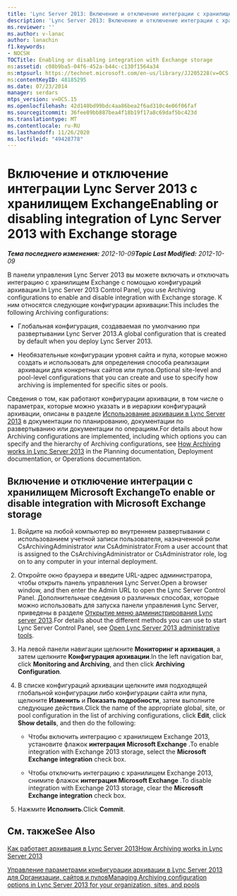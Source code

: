 ```yaml
---
title: 'Lync Server 2013: Включение и отключение интеграции с хранилищем Exchange'
description: 'Lync Server 2013: Включение и отключение интеграции с хранилищем Exchange.'
ms.reviewer: ''
ms.author: v-lanac
author: lanachin
f1.keywords:
- NOCSH
TOCTitle: Enabling or disabling integration with Exchange storage
ms:assetid: c08b9ba5-04f6-452a-b44c-c130f1564a34
ms:mtpsurl: https://technet.microsoft.com/en-us/library/JJ205228(v=OCS.15)
ms:contentKeyID: 48185295
ms.date: 07/23/2014
manager: serdars
mtps_version: v=OCS.15
ms.openlocfilehash: 42d140bd99bdc4aa86bea2f6ad310c4e06f06faf
ms.sourcegitcommit: 36fee89bb887bea4f18b19f17a8c69daf5bc423d
ms.translationtype: MT
ms.contentlocale: ru-RU
ms.lasthandoff: 11/26/2020
ms.locfileid: "49428778"
---
```

# <a name="enabling-or-disabling-integration-of-lync-server-2013-with-exchange-storage"></a><span data-ttu-id="9921a-103">Включение и отключение интеграции Lync Server 2013 с хранилищем Exchange</span><span class="sxs-lookup"><span data-stu-id="9921a-103">Enabling or disabling integration of Lync Server 2013 with Exchange storage</span></span>

<div data-xmlns="http://www.w3.org/1999/xhtml">

<div class="topic" data-xmlns="http://www.w3.org/1999/xhtml" data-msxsl="urn:schemas-microsoft-com:xslt" data-cs="https://msdn.microsoft.com/">

<div data-asp="https://msdn2.microsoft.com/asp">



</div>

<div id="mainSection">

<div id="mainBody"><span data-ttu-id="9921a-104">

<span> </span></span><span class="sxs-lookup"><span data-stu-id="9921a-104">

<span> </span></span></span>

<span data-ttu-id="9921a-105">_**Тема последнего изменения:** 2012-10-09_</span><span class="sxs-lookup"><span data-stu-id="9921a-105">_**Topic Last Modified:** 2012-10-09_</span></span>

<span data-ttu-id="9921a-106">В панели управления Lync Server 2013 вы можете включать и отключать интеграцию с хранилищем Exchange с помощью конфигураций архивации.</span><span class="sxs-lookup"><span data-stu-id="9921a-106">In Lync Server 2013 Control Panel, you use Archiving configurations to enable and disable integration with Exchange storage.</span></span> <span data-ttu-id="9921a-107">К ним относятся следующие конфигурации архивации:</span><span class="sxs-lookup"><span data-stu-id="9921a-107">This includes the following Archiving configurations:</span></span>

  - <span data-ttu-id="9921a-108">Глобальная конфигурация, создаваемая по умолчанию при развертывании Lync Server 2013.</span><span class="sxs-lookup"><span data-stu-id="9921a-108">A global configuration that is created by default when you deploy Lync Server 2013.</span></span>

  - <span data-ttu-id="9921a-109">Необязательные конфигурации уровня сайта и пула, которые можно создать и использовать для определения способа реализации архивации для конкретных сайтов или пулов.</span><span class="sxs-lookup"><span data-stu-id="9921a-109">Optional site-level and pool-level configurations that you can create and use to specify how archiving is implemented for specific sites or pools.</span></span>

<span data-ttu-id="9921a-110">Сведения о том, как работают конфигурации архивации, в том числе о параметрах, которые можно указать и в иерархии конфигураций архивации, описаны в разделе [Использование архивации в Lync Server 2013](lync-server-2013-how-archiving-works.md) в документации по планированию, документации по развертыванию или документации по операциям.</span><span class="sxs-lookup"><span data-stu-id="9921a-110">For details about how Archiving configurations are implemented, including which options you can specify and the hierarchy of Archiving configurations, see [How Archiving works in Lync Server 2013](lync-server-2013-how-archiving-works.md) in the Planning documentation, Deployment documentation, or Operations documentation.</span></span>

<div>

## <a name="to-enable-or-disable-integration-with-microsoft-exchange-storage"></a><span data-ttu-id="9921a-111">Включение и отключение интеграции с хранилищем Microsoft Exchange</span><span class="sxs-lookup"><span data-stu-id="9921a-111">To enable or disable integration with Microsoft Exchange storage</span></span>

1.  <span data-ttu-id="9921a-112">Войдите на любой компьютер во внутреннем развертывании с использованием учетной записи пользователя, назначенной роли CsArchivingAdministrator или CsAdministrator.</span><span class="sxs-lookup"><span data-stu-id="9921a-112">From a user account that is assigned to the CsArchivingAdministrator or CsAdministrator role, log on to any computer in your internal deployment.</span></span>

2.  <span data-ttu-id="9921a-113">Откройте окно браузера и введите URL-адрес администратора, чтобы открыть панель управления Lync Server.</span><span class="sxs-lookup"><span data-stu-id="9921a-113">Open a browser window, and then enter the Admin URL to open the Lync Server Control Panel.</span></span> <span data-ttu-id="9921a-114">Дополнительные сведения о различных способах, которые можно использовать для запуска панели управления Lync Server, приведены в разделе [Открытие меню администрирования Lync server 2013](lync-server-2013-open-lync-server-administrative-tools.md).</span><span class="sxs-lookup"><span data-stu-id="9921a-114">For details about the different methods you can use to start Lync Server Control Panel, see [Open Lync Server 2013 administrative tools](lync-server-2013-open-lync-server-administrative-tools.md).</span></span>

3.  <span data-ttu-id="9921a-115">На левой панели навигации щелкните **Мониторинг и архивация**, а затем щелкните **Конфигурация архивации**.</span><span class="sxs-lookup"><span data-stu-id="9921a-115">In the left navigation bar, click **Monitoring and Archiving**, and then click **Archiving Configuration**.</span></span>

4.  <span data-ttu-id="9921a-116">В списке конфигураций архивации щелкните имя подходящей глобальной конфигурации либо конфигурации сайта или пула, щелкните **Изменить** и **Показать подробности**, затем выполните следующие действия.</span><span class="sxs-lookup"><span data-stu-id="9921a-116">Click the name of the appropriate global, site, or pool configuration in the list of archiving configurations, click **Edit**, click **Show details**, and then do the following:</span></span>
    
      - <span data-ttu-id="9921a-117">Чтобы включить интеграцию с хранилищем Exchange 2013, установите флажок **интеграция Microsoft Exchange** .</span><span class="sxs-lookup"><span data-stu-id="9921a-117">To enable integration with Exchange 2013 storage, select the **Microsoft Exchange integration** check box.</span></span>
    
      - <span data-ttu-id="9921a-118">Чтобы отключить интеграцию с хранилищем Exchange 2013, снимите флажок **интеграция Microsoft Exchange** .</span><span class="sxs-lookup"><span data-stu-id="9921a-118">To disable integration with Exchange 2013 storage, clear the **Microsoft Exchange integration** check box.</span></span>

5.  <span data-ttu-id="9921a-119">Нажмите **Исполнить**.</span><span class="sxs-lookup"><span data-stu-id="9921a-119">Click **Commit**.</span></span>

</div>

<div>

## <a name="see-also"></a><span data-ttu-id="9921a-120">См. также</span><span class="sxs-lookup"><span data-stu-id="9921a-120">See Also</span></span>


[<span data-ttu-id="9921a-121">Как работает архивация в Lync Server 2013</span><span class="sxs-lookup"><span data-stu-id="9921a-121">How Archiving works in Lync Server 2013</span></span>](lync-server-2013-how-archiving-works.md)  


[<span data-ttu-id="9921a-122">Управление параметрами конфигурации архивации в Lync Server 2013 для Организации, сайтов и пулов</span><span class="sxs-lookup"><span data-stu-id="9921a-122">Managing Archiving configuration options in Lync Server 2013 for your organization, sites, and pools</span></span>](lync-server-2013-managing-archiving-configuration-options-for-your-organization-sites-and-pools.md)  
  

<span data-ttu-id="9921a-123"></div>

</div>

<span> </span>

</div>

</div>

</span><span class="sxs-lookup"><span data-stu-id="9921a-123"></div>

</div>

<span> </span>

</div>

</div>

</span></span></div>

